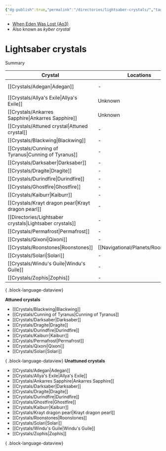 ```yaml
---
{"dg-publish":true,"permalink":"/directories/lightsaber-crystals/","tags":["fauna","crystal"]}
---
```


- [When Eden Was Lost (Ao3)](https://archiveofourown.org/works/19334440/chapters/45992584)
- Also known as *kyber crystal*
# Lightsaber crystals

Summary

| Crystal                                                     | Locations                              | Colors      | Attunement |
| ----------------------------------------------------------- | -------------------------------------- | ----------- | ---------- |
| [[Crystals/Adegan\|Adegan]]                              | \-                                     | Blue, green | Unattuned  |
| [[Crystals/Allya's Exile\|Allya's Exile]]                | Unknown                                | Red         | Unattuned  |
| [[Crystals/Ankarres Sapphire\|Ankarres Sapphire]]        | Unknown                                | Dark blue   | Unattuned  |
| [[Crystals/Attuned crystal\|Attuned crystal]]            | \-                                     | \-          | \-         |
| [[Crystals/Blackwing\|Blackwing]]                        | \-                                     | \-          | \-         |
| [[Crystals/Cunning of Tyranus\|Cunning of Tyranus]]      | \-                                     | \-          | \-         |
| [[Crystals/Darksaber\|Darksaber]]                        | \-                                     | \-          | \-         |
| [[Crystals/Dragite\|Dragite]]                            | \-                                     | \-          | \-         |
| [[Crystals/Durindfire\|Durindfire]]                      | \-                                     | \-          | \-         |
| [[Crystals/Ghostfire\|Ghostfire]]                        | \-                                     | \-          | \-         |
| [[Crystals/Kaiburr\|Kaiburr]]                            | \-                                     | \-          | \-         |
| [[Crystals/Krayt dragon pearl\|Krayt dragon pearl]]      | \-                                     | \-          | \-         |
| [[Directories/Lightsaber crystals\|Lightsaber crystals]] | \-                                     | \-          | \-         |
| [[Crystals/Permafrost\|Permafrost]]                      | \-                                     | \-          | \-         |
| [[Crystals/Qixoni\|Qixoni]]                              | \-                                     | \-          | \-         |
| [[Crystals/Roonstones\|Roonstones]]                      | [[Navigational/Planets/Roon\|Roon]] | White       | Unattuned  |
| [[Crystals/Solari\|Solari]]                              | \-                                     | \-          | \-         |
| [[Crystals/Windu's Guile\|Windu's Guile]]                | \-                                     | \-          | \-         |
| [[Crystals/Zophis\|Zophis]]                              | \-                                     | \-          | \-         |

{ .block-language-dataview}

**Attuned crystals**
- [[Crystals/Blackwing\|Blackwing]]
- [[Crystals/Cunning of Tyranus\|Cunning of Tyranus]]
- [[Crystals/Darksaber\|Darksaber]]
- [[Crystals/Dragite\|Dragite]]
- [[Crystals/Durindfire\|Durindfire]]
- [[Crystals/Kaiburr\|Kaiburr]]
- [[Crystals/Permafrost\|Permafrost]]
- [[Crystals/Qixoni\|Qixoni]]
- [[Crystals/Solari\|Solari]]

{ .block-language-dataview}
**Unattuned crystals**
- [[Crystals/Adegan\|Adegan]]
- [[Crystals/Allya's Exile\|Allya's Exile]]
- [[Crystals/Ankarres Sapphire\|Ankarres Sapphire]]
- [[Crystals/Darksaber\|Darksaber]]
- [[Crystals/Dragite\|Dragite]]
- [[Crystals/Durindfire\|Durindfire]]
- [[Crystals/Ghostfire\|Ghostfire]]
- [[Crystals/Kaiburr\|Kaiburr]]
- [[Crystals/Krayt dragon pearl\|Krayt dragon pearl]]
- [[Crystals/Roonstones\|Roonstones]]
- [[Crystals/Solari\|Solari]]
- [[Crystals/Windu's Guile\|Windu's Guile]]
- [[Crystals/Zophis\|Zophis]]

{ .block-language-dataview}
